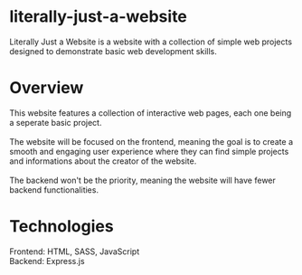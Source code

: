 # literally-just-a-website
Literally Just a Website is a website with a collection of simple web projects designed to demonstrate basic web development skills.

# Overview
This website features a collection of interactive web pages, each one being a seperate basic project.<br><br>
The website will be focused on the frontend, meaning the goal is to create a smooth and engaging user experience where they can find simple projects and informations about the creator of the website.<br><br>
The backend won't be the priority, meaning the website will have fewer backend functionalities.

# Technologies
Frontend: HTML, SASS, JavaScript<br>
Backend: Express.js
